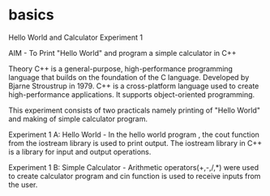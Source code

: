 # basics
Hello World and Calculator
Experiment 1

AIM - To Print "Hello World" and program a simple calculator in C++

Theory
C++ is a general-purpose, high-performance programming language that builds on the foundation of the C language. Developed by Bjarne Stroustrup in 1979. C++ is a cross-platform language used to create high-performance applications. It supports object-oriented programming.

This experiment consists of two practicals namely printing of "Hello World" and making of simple calculator program.

Experiment 1 A: Hello World -
In the hello world program , the cout function from the iostream library is used to print output. The iostream library in C++ is a library for input and output operations.

Experiment 1 B: Simple Calculator -
Arithmetic operators(+,-,/,*) were used to create calculator program and cin function is used to receive inputs from the user.
